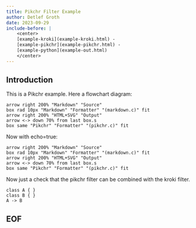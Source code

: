 ```yaml
---
title: Pikchr Filter Example
author: Detlef Groth
date: 2023-09-29
include-before: |
    <center> 
    [example-kroki](example-kroki.html) - 
    [example-pikchr](example-pikchr.html) -
    [example-python](example-out.html)  
    </center>
---
```


## Introduction

This is a Pikchr example. Here a flowchart diagram:

```{.pikchr width=400px}
arrow right 200% "Markdown" "Source"
box rad 10px "Markdown" "Formatter" "(markdown.c)" fit
arrow right 200% "HTML+SVG" "Output"
arrow <-> down 70% from last box.s
box same "Pikchr" "Formatter" "(pikchr.c)" fit
```

Now with echo=true:

```{.pikchr width=400px echo=true}
arrow right 200% "Markdown" "Source"
box rad 10px "Markdown" "Formatter" "(markdown.c)" fit
arrow right 200% "HTML+SVG" "Output"
arrow <-> down 70% from last box.s
box same "Pikchr" "Formatter" "(pikchr.c)" fit
```

Now just a check that the pikchr filter can be combined with the kroki filter.


```{.kroki}
class A { }
class B { }
A -> B
```

## EOF



